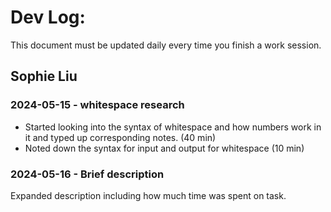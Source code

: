 # Dev Log:

This document must be updated daily every time you finish a work session.

## Sophie Liu

### 2024-05-15 - whitespace research
- Started looking into the syntax of whitespace and how numbers work in it and typed up corresponding notes. (40 min)
- Noted down the syntax for input and output for whitespace (10 min)

### 2024-05-16 - Brief description
Expanded description including how much time was spent on task.
